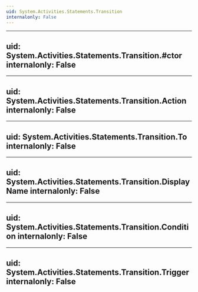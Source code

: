 ```yaml
---
uid: System.Activities.Statements.Transition
internalonly: False
---
```


---
uid: System.Activities.Statements.Transition.#ctor
internalonly: False
---

---
uid: System.Activities.Statements.Transition.Action
internalonly: False
---

---
uid: System.Activities.Statements.Transition.To
internalonly: False
---

---
uid: System.Activities.Statements.Transition.DisplayName
internalonly: False
---

---
uid: System.Activities.Statements.Transition.Condition
internalonly: False
---

---
uid: System.Activities.Statements.Transition.Trigger
internalonly: False
---
